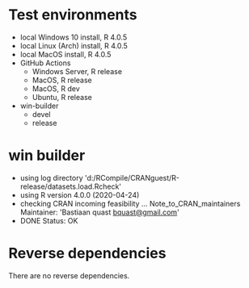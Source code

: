 # Test environments
- local Windows 10 install, R 4.0.5
- local Linux (Arch) install, R 4.0.5
- local MacOS install, R 4.0.5
- GitHub Actions
   - Windows Server, R release
   - MacOS, R release
   - MacOS, R dev
   - Ubuntu, R release
- win-builder
   - devel
   - release

# win builder
* using log directory 'd:/RCompile/CRANguest/R-release/datasets.load.Rcheck'
* using R version 4.0.0 (2020-04-24)
* checking CRAN incoming feasibility ... Note_to_CRAN_maintainers
Maintainer: 'Bastiaan quast <bquast@gmail.com>'
* DONE
Status: OK

# Reverse dependencies
There are no reverse dependencies.
